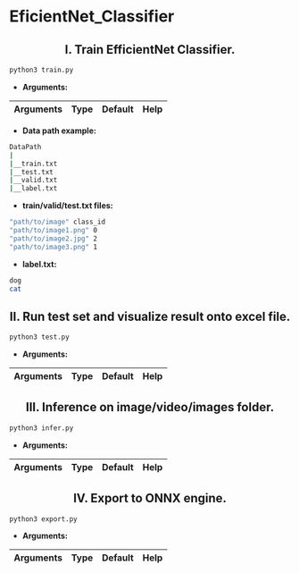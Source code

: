 # EficientNet_Classifier

## <div align="center"> I. Train EfficientNet Classifier. </div>

```sh
python3 train.py
```

- **Arguments:**

| Arguments | Type | Default | Help
|-----------|------|---------|------

- **Data path example:**

```sh
DataPath
|
|__train.txt
|__test.txt
|__valid.txt
|__label.txt
```

- **train/valid/test.txt files:**

```sh
"path/to/image" class_id
"path/to/image1.png" 0
"path/to/image2.jpg" 2
"path/to/image3.png" 1
```

- **label.txt:**
```sh
dog
cat
```

## <div align="center"> II. Run test set and visualize result onto excel file. </div>

```sh
python3 test.py
```

- **Arguments:**

| Arguments | Type | Default | Help
|-----------|------|---------|------


## <div align="center"> III. Inference on image/video/images folder. </div>

```sh
python3 infer.py
```

- **Arguments:**

| Arguments | Type | Default | Help
|-----------|------|---------|------


## <div align="center"> IV. Export to ONNX engine. </div>

```sh
python3 export.py
```

- **Arguments:**

| Arguments | Type | Default | Help
|-----------|------|---------|------
